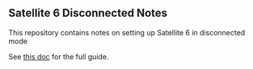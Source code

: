 ## Satellite 6 Disconnected Notes

This repository contains notes on setting up Satellite 6 in disconnected mode

See [this doc](https://github.com/sideangleside/sat6-disconnected-notes/blob/master/sat6-disconnected.md) for the full guide. 
